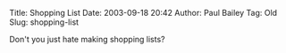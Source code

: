 Title: Shopping List
Date: 2003-09-18 20:42
Author: Paul Bailey
Tag: Old
Slug: shopping-list

Don't you just hate making shopping lists?
